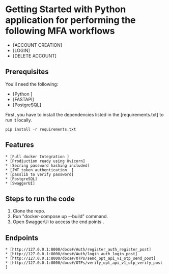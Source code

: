 # Getting Started with Python application for performing the following MFA workflows

* [ACCOUNT CREATION]
* [LOGIN]
* [DELETE ACCOUNT]

## Prerequisites

You'll need the following:
* [Python ]
* [FASTAPI]
* [PostgreSQL]

First, you have to install the dependencies listed in the [requirements.txt] to run it locally.

  ```
pip install -r requirements.txt
  ```
## Features

```
* [Full docker Integration ]
* [Prodiuction ready using Uvicorn]
* [Secring password hashing included]
* [JWT token authentication  ]
* [passlib to verify password]
* [PostgreSQL]
* [SwaggerUI]
 ```

## Steps to run the code
1. Clone the repo.
2. Run "docker-compose up --build" command.
3. Open SwaggerUi to access the end points .


## Endpoints
```
* [http://127.0.0.1:8000/docs#/Auth/register_auth_register_post]
* [http://127.0.0.1:8000/docs#/Auth/login_auth_login_post]
* [http://127.0.0.1:8000/docs#/OTPs/send_opt_api_v1_otp_send_post]
* [http://127.0.0.1:8000/docs#/OTPs/verify_opt_api_v1_otp_verify_post ]

 ```